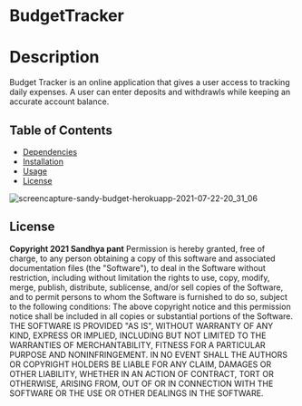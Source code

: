 # BudgetTracker

# __Description__
Budget Tracker is an online application that gives a user access to tracking daily expenses. A user can enter deposits and withdrawls while keeping an accurate account balance.
## __Table of Contents__
* [Dependencies](#dependencies)
* [Installation](#installation)
* [Usage](#usage)
* [License](#license)


![screencapture-sandy-budget-herokuapp-2021-07-22-20_31_06](https://user-images.githubusercontent.com/79482141/126725054-19487ede-0e1d-4645-9541-9b65f45e3035.png)




## __License__
__Copyright 2021 Sandhya pant__
Permission is hereby granted, free of charge, to any person obtaining a copy of this software and associated documentation files (the "Software"), to deal in the Software without restriction, including without limitation the rights to use, copy, modify, merge, publish, distribute, sublicense, and/or sell copies of the Software, and to permit persons to whom the Software is furnished to do so, subject to the following conditions:
The above copyright notice and this permission notice shall be included in all copies or substantial portions of the Software.
THE SOFTWARE IS PROVIDED "AS IS", WITHOUT WARRANTY OF ANY KIND, EXPRESS OR IMPLIED, INCLUDING BUT NOT LIMITED TO THE WARRANTIES OF MERCHANTABILITY, FITNESS FOR A PARTICULAR PURPOSE AND NONINFRINGEMENT. IN NO EVENT SHALL THE AUTHORS OR COPYRIGHT HOLDERS BE LIABLE FOR ANY CLAIM, DAMAGES OR OTHER LIABILITY, WHETHER IN AN ACTION OF CONTRACT, TORT OR OTHERWISE, ARISING FROM, OUT OF OR IN CONNECTION WITH THE SOFTWARE OR THE USE OR OTHER DEALINGS IN THE SOFTWARE.
